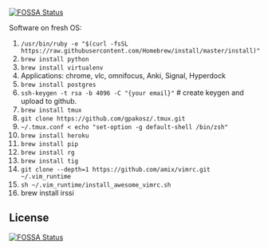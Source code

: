 [![FOSSA Status](https://app.fossa.io/api/projects/git%2Bgithub.com%2Fdaljeetv%2Fdotfiles.svg?type=shield)](https://app.fossa.io/projects/git%2Bgithub.com%2Fdaljeetv%2Fdotfiles?ref=badge_shield)

Software on fresh OS:
1. `/usr/bin/ruby -e "$(curl -fsSL https://raw.githubusercontent.com/Homebrew/install/master/install)"` 
2. `brew install python`
3. `brew install virtualenv`
4. Applications: chrome, vlc, omnifocus, Anki, Signal, Hyperdock
5. `brew install postgres`
6. `ssh-keygen -t rsa -b 4096 -C "{your email}"`  # create keygen and upload to github.
7. `brew install tmux`
8. `git clone https://github.com/gpakosz/.tmux.git` 
9. `~/.tmux.conf < echo "set-option -g default-shell /bin/zsh"`
10. `brew install heroku`
11. `brew install pip`
12. `brew install rg`
13. `brew install tig`
14. `git clone --depth=1 https://github.com/amix/vimrc.git ~/.vim_runtime`
15. `sh ~/.vim_runtime/install_awesome_vimrc.sh`
16. brew install irssi


## License
[![FOSSA Status](https://app.fossa.io/api/projects/git%2Bgithub.com%2Fdaljeetv%2Fdotfiles.svg?type=large)](https://app.fossa.io/projects/git%2Bgithub.com%2Fdaljeetv%2Fdotfiles?ref=badge_large)